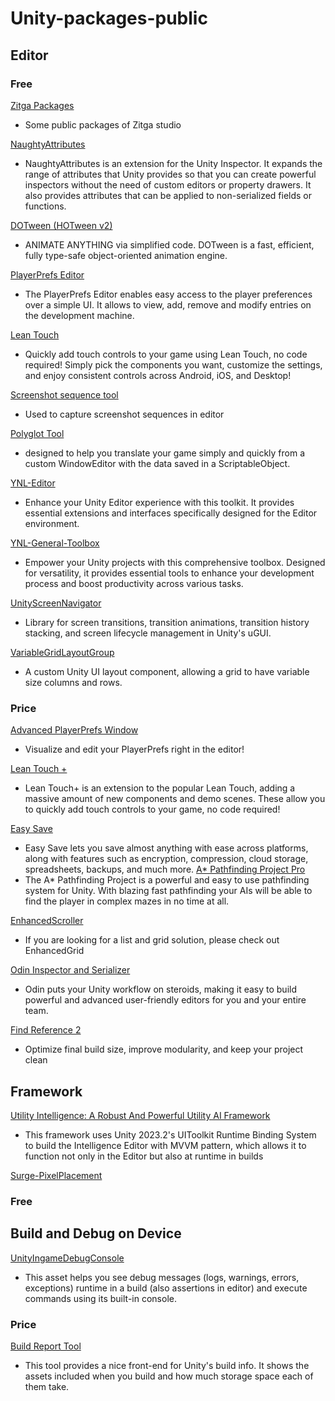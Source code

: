 # Unity-packages-public
## Editor
### Free
<a href="https://github.com/orgs/Zitga-Tech/repositories">Zitga Packages</a>
- Some public packages of Zitga studio

<a href="https://github.com/dbrizov/NaughtyAttributes">NaughtyAttributes</a>
- NaughtyAttributes is an extension for the Unity Inspector. It expands the range of attributes that Unity provides so that you can create powerful inspectors without the need of custom editors or property drawers. It also provides attributes that can be applied to non-serialized fields or functions.

<a href = "https://assetstore.unity.com/packages/tools/animation/dotween-hotween-v2-27676">DOTween (HOTween v2)</a>
- ANIMATE ANYTHING via simplified code. DOTween is a fast, efficient, fully type-safe object-oriented animation engine.

<a href="https://assetstore.unity.com/packages/tools/utilities/playerprefs-editor-167903">PlayerPrefs Editor</a>
- The PlayerPrefs Editor enables easy access to the player preferences over a simple UI. It allows to view, add, remove and modify entries on the development machine.

<a href="https://assetstore.unity.com/packages/tools/input-management/lean-touch-30111">Lean Touch</a>
- Quickly add touch controls to your game using Lean Touch, no code required! Simply pick the components you want, customize the settings, and enjoy consistent controls across Android, iOS, and Desktop!

<a href = "https://assetstore.unity.com/packages/tools/utilities/screenshot-sequence-tool-188939">Screenshot sequence tool</a>
- Used to capture screenshot sequences in editor

<a href = "https://assetstore.unity.com/packages/tools/gui/polyglot-tool-131560?_ga=2.85337567.750031523.1612646196-741310434.1607024629">Polyglot Tool</a>
- designed to help you translate your game simply and quickly from a custom WindowEditor with the data saved in a ScriptableObject.

<a href="https://github.com/Yunasawa-Studio/YNL-Editor">YNL-Editor</a>
- Enhance your Unity Editor experience with this toolkit. It provides essential extensions and interfaces specifically designed for the Editor environment.

<a href = "https://github.com/Yunasawa-Studio/YNL-General-Toolbox">YNL-General-Toolbox</a>
- Empower your Unity projects with this comprehensive toolbox. Designed for versatility, it provides essential tools to enhance your development process and boost productivity across various tasks.

<a href = "https://github.com/Haruma-K/UnityScreenNavigator">UnityScreenNavigator</a>
- Library for screen transitions, transition animations, transition history stacking, and screen lifecycle management in Unity's uGUI.

<a href = "https://github.com/quoxel/VariableGridLayoutGroup">VariableGridLayoutGroup</a>
- A custom Unity UI layout component, allowing a grid to have variable size columns and rows.

### Price

<a href="https://assetstore.unity.com/packages/tools/utilities/advanced-playerprefs-window-7070">Advanced PlayerPrefs Window</a>
- Visualize and edit your PlayerPrefs right in the editor!

<a href="https://assetstore.unity.com/packages/tools/input-management/lean-touch-72356">Lean Touch +</a>
- Lean Touch+ is an extension to the popular Lean Touch, adding a massive amount of new components and demo scenes. These allow you to quickly add touch controls to your game, no code required!

<a href="https://assetstore.unity.com/packages/tools/utilities/easy-save-the-complete-save-data-serializer-system-768">Easy Save</a>
- Easy Save lets you save almost anything with ease across platforms, along with features such as encryption, compression, cloud storage, spreadsheets, backups, and much more.
<a href = "https://assetstore.unity.com/packages/tools/behavior-ai/a-pathfinding-project-pro-87744">A* Pathfinding Project Pro</a>
- The A* Pathfinding Project is a powerful and easy to use pathfinding system for Unity. With blazing fast pathfinding your AIs will be able to find the player in complex mazes in no time at all.

<a href="https://assetstore.unity.com/packages/tools/gui/enhancedscroller-36378">EnhancedScroller</a>
- If you are looking for a list and grid solution, please check out EnhancedGrid

<a href="https://assetstore.unity.com/packages/tools/utilities/odin-inspector-and-serializer-89041">Odin Inspector and Serializer</a>
- Odin puts your Unity workflow on steroids, making it easy to build powerful and advanced user-friendly editors for you and your entire team.

<a href="https://assetstore.unity.com/packages/tools/utilities/find-reference-2-59092">Find Reference 2</a>
- Optimize final build size, improve modularity, and keep your project clean


## Framework
<a href="https://assetstore.unity.com/packages/tools/behavior-ai/utility-intelligence-a-robust-and-powerful-utility-ai-framework-276632?aid=1011l3HCkp&pubref=facebook">Utility Intelligence: A Robust And Powerful Utility AI Framework</a>
- This framework uses Unity 2023.2's UIToolkit Runtime Binding System to build the Intelligence Editor with MVVM pattern, which allows it to function not only in the Editor but also at runtime in builds

<a href="https://surge.pixelplacement.com/">Surge-PixelPlacement</a>
### Free
## Build and Debug on Device 
<a href="https://github.com/yasirkula/UnityIngameDebugConsole" >UnityIngameDebugConsole</a>
- This asset helps you see debug messages (logs, warnings, errors, exceptions) runtime in a build (also assertions in editor) and execute commands using its built-in console.

### Price
<a href="https://assetstore.unity.com/packages/tools/utilities/build-report-tool-8162">Build Report Tool</a>
- This tool provides a nice front-end for Unity's build info. It shows the assets included when you build and how much storage space each of them take.
